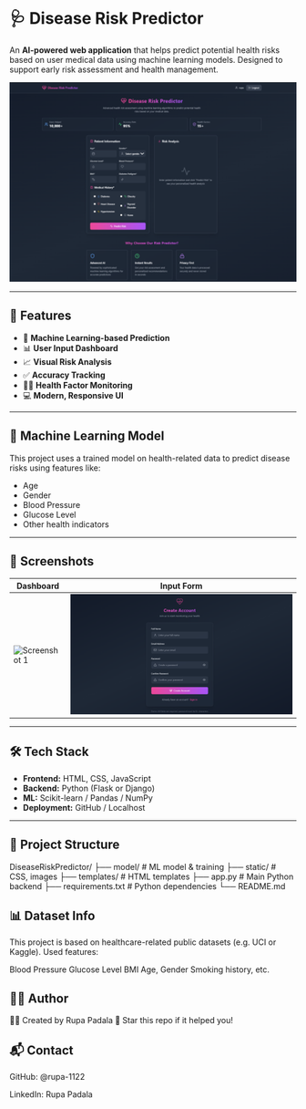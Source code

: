 # 🩺 Disease Risk Predictor

An **AI-powered web application** that helps predict potential health risks based on user medical data using machine learning models. Designed to support early risk assessment and health management.

![Banner](https://raw.githubusercontent.com/rupa-1122/DiseaseRiskPredictor/refs/heads/main/3.png)

---

## 🚀 Features

- 🤖 **Machine Learning-based Prediction**
- 📊 **User Input Dashboard**
- 📈 **Visual Risk Analysis**
- ✅ **Accuracy Tracking**
- 🧑‍⚕️ **Health Factor Monitoring**
- 💻 **Modern, Responsive UI**

---

## 🧠 Machine Learning Model

This project uses a trained model on health-related data to predict disease risks using features like:
- Age
- Gender
- Blood Pressure
- Glucose Level
- Other health indicators

---

## 📸 Screenshots

| Dashboard | Input Form |
|-----------|------------|
| ![Screenshot 1]((https://raw.githubusercontent.com/rupa-1122/DiseaseRiskPredictor/refs/heads/main/3.png)) | ![Screenshot 2](https://raw.githubusercontent.com/rupa-1122/DiseaseRiskPredictor/refs/heads/main/2.png) |

---

## 🛠️ Tech Stack

- **Frontend:** HTML, CSS, JavaScript
- **Backend:** Python (Flask or Django)
- **ML:** Scikit-learn / Pandas / NumPy
- **Deployment:** GitHub / Localhost

---

## 📁 Project Structure
DiseaseRiskPredictor/
├── model/ # ML model & training
├── static/ # CSS, images
├── templates/ # HTML templates
├── app.py # Main Python backend
├── requirements.txt # Python dependencies
└── README.md

## 📊 Dataset Info
This project is based on healthcare-related public datasets (e.g. UCI or Kaggle).
Used features:

Blood Pressure
Glucose Level
BMI
Age, Gender
Smoking history, etc.



## 🙋‍♀️ Author
👩‍💻 Created by Rupa Padala
🌟 Star this repo if it helped you!

## 📬 Contact
GitHub: @rupa-1122

LinkedIn: Rupa Padala
